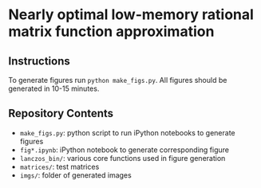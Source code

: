 # Nearly optimal low-memory rational matrix function approximation



## Instructions

To generate figures run `python make_figs.py`. All figures should be generated in 10-15 minutes.

## Repository Contents

- `make_figs.py`: python script to run iPython notebooks to generate figures
- `fig*.ipynb`: iPython notebook to generate corresponding figure
- `lanczos_bin/`: various core functions used in figure generation
- `matrices/`: test matrices
- `imgs/`: folder of generated images 
